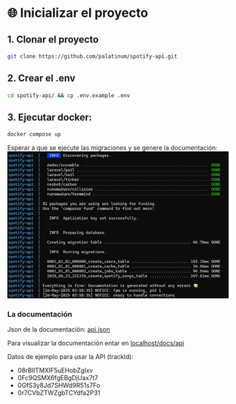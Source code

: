 # 🌐 Inicializar el proyecto

## 1. Clonar el proyecto
   ```bash
   git clone https://github.com/palatinum/spotify-api.git
   ```

## 2. Crear el .env
   ```bash
   cd spotify-api/ && cp .env.example .env
   ```

## 3. Ejecutar docker:
   ```bash
   docker compose up
   ```
Esperar a que se ejecute las migraciones y se genere la documentación:
![fin](end.JPG)

### La documentación
Json de la documentación: [api.json](./api.json)

Para visualizar la documentación entar en  [localhost/docs/api](http://localhost/docs/api)

Datos de ejemplo para usar la API (trackId):

- 08rBIlTMXlF5uEHobZglxv
- 0Fc9QSMX6fgEBgDjUax7t7
- 0GfS3y8Jd7SHWd9R51s7Fo
- 0r7CVbZTWZgbTCYdfa2P31
